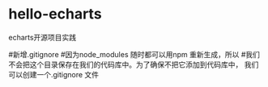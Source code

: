 ﻿# hello-echarts
echarts开源项目实践

#新增.gitignore
#因为node_modules 随时都可以用npm 重新生成，所以
#我们不会把这个目录保存在我们的代码库中。为了确保不把它添加到代码库中， 我们可以创建一个.gitignore 文件
#